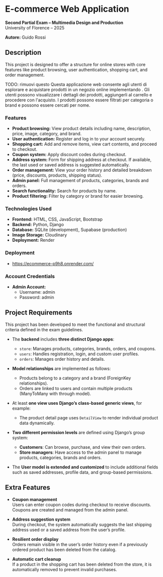 # E-commerce Web Application

**Second Partial Exam – Multimedia Design and Production**  
University of Florence – 2025

**Autore:** Guido Rossi

## Description

This project is designed to offer a structure for online stores with core features like product browsing, user authentication, shopping cart, and order management.

TODO: rimuovi questo
Questa applicazione web consente agli utenti di esplorare e acquistare prodotti in un negozio online implementando .
Gli utenti possono visualizzare i dettagli dei prodotti, aggiungerli al carrello e procedere con l'acquisto. 
I prodotti possono essere filtrati per categoria o brand e possono essere cercati per nome.

### Features

- **Product browsing:** View product details including name, description, price, image, category, and brand.
- **User authentication:** Register and log in to your account securely.
- **Shopping cart:** Add and remove items, view cart contents, and proceed to checkout.
- **Coupon system:** Apply discount codes during checkout.
- **Address system:** Form for shipping address at checkout. If available, the last used or saved address is suggested automatically.
- **Order management:** View your order history and detailed breakdown (price, discounts, products, shipping status).
- **Admin panel:** Full management of products, categories, brands and orders.
- **Search functionality:** Search for products by name.
- **Product filtering:** Filter by category or brand for easier browsing.

### Technologies Used

- **Frontend:** HTML, CSS, JavaScript, Bootstrap
- **Backend:** Python, Django
- **Database:** SQLite (development), Supabase (production)
- **Image Storage:** Cloudinary
- **Deployment:** Render

### Deployment

- https://ecommerce-p9h8.onrender.com/

### Account Credentials

- **Admin Account:**
  - Username: admin
  - Password: admin

## Project Requirements

This project has been developed to meet the functional and structural criteria defined in the exam guidelines.

- The **backend** includes **three distinct Django apps**:  
  - `store`: Manages products, categories, brands, orders, and coupons.  
  - `users`: Handles registration, login, and custom user profiles.
  - `orders`: Manages order history and details.

- **Model relationships** are implemented as follows:  
  - Products belong to a category and a brand (ForeignKey relationships).  
  - Orders are linked to users and contain multiple products (ManyToMany with through model). 

- At least **one view uses Django’s class-based generic views**, for example:  
  - The product detail page uses `DetailView` to render individual product data dynamically.

- **Two different permission levels** are defined using Django’s group system:  
  - **Customers**: Can browse, purchase, and view their own orders.  
  - **Store managers**: Have access to the admin panel to manage products, categories, brands and orders.

- The **User model is extended and customized** to include additional fields such as saved addresses, profile data, and group-based permissions.

## Extra Features

- **Coupon management**  
  Users can enter coupon codes during checkout to receive discounts.  
  Coupons are created and managed from the admin panel.

- **Address suggestion system**  
  During checkout, the system automatically suggests the last shipping address used or a saved address from the user’s profile.

- **Resilient order display**  
  Orders remain visible in the user’s order history even if a previously ordered product has been deleted from the catalog.

- **Automatic cart cleanup**  
  If a product in the shopping cart has been deleted from the store, it is automatically removed to prevent invalid purchases.
